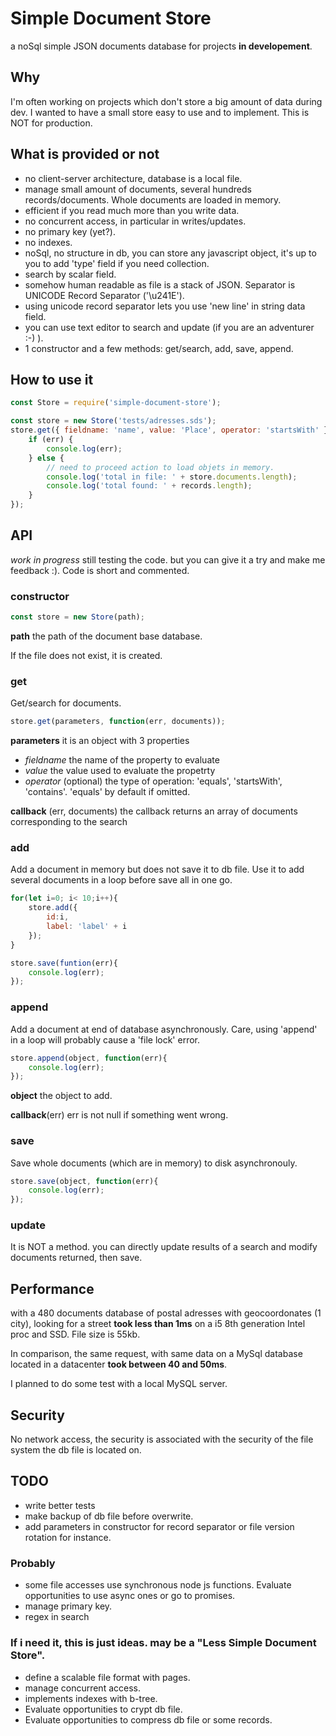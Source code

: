 # Simple Document Store
a noSql simple JSON documents database for projects **in developement**.

## Why
I'm often working on projects which don't store a big amount of data during dev. I wanted to have a small store easy to use and to implement.
This is NOT for production.

## What is provided or not
* no client-server architecture, database is a local file.
* manage small amount of documents, several hundreds records/documents. Whole documents are loaded in memory.
* efficient if you read much more than you write data.
* no concurrent access, in particular in writes/updates.
* no primary key (yet?).
* no indexes.
* noSql, no structure in db, you can store any javascript object, it's up to you to add 'type' field if you need collection.
* search by scalar field.
* somehow human readable as file is a stack of JSON. Separator is UNICODE Record Separator ('\u241E').
* using unicode record separator lets you use 'new line' in string data field.
* you can use text editor to search and update (if you are an adventurer :-) ).
* 1 constructor and a few methods: get/search, add, save, append.

## How to use it
```javascript
const Store = require('simple-document-store');

const store = new Store('tests/adresses.sds');
store.get({ fieldname: 'name', value: 'Place', operator: 'startsWith' }, function (err, records) {
    if (err) {
        console.log(err);
    } else {
        // need to proceed action to load objets in memory.
        console.log('total in file: ' + store.documents.length);
        console.log('total found: ' + records.length);
    }
});
```

## API
*work in progress* still testing the code. but you can give it a try and make me feedback :). Code is short and commented.

### constructor
```javascript
const store = new Store(path);
```
**path**
the path of the document base database.

If the file does not exist, it is created.


### get
Get/search for documents.

```javascript
store.get(parameters, function(err, documents));
```

**parameters**
it is an object with 3 properties
* _fieldname_ the name of the property to evaluate
* _value_ the value used to evaluate the propetrty
* _operator_ (optional) the type of operation: 'equals', 'startsWith', 'contains'. 'equals' by default if omitted.


**callback** (err, documents)
the callback returns an array of documents corresponding to the search

### add
Add a document in memory but does not save it to db file. Use it to add several documents in a loop before save all in one go.
```javascript
for(let i=0; i< 10;i++){
    store.add({
        id:i,
        label: 'label' + i
    });
}

store.save(funtion(err){
    console.log(err);
});
```


### append
Add a document at end of database asynchronously. Care, using 'append' in a loop will probably cause a 'file lock' error.
```javascript
store.append(object, function(err){
    console.log(err);
});
```
**object**
the object to add.

**callback**(err)
err is not null if something went wrong.

### save
Save whole documents (which are in memory) to disk asynchronouly.
```javascript
store.save(object, function(err){
    console.log(err);
});
```

### update
It is NOT a method. you can directly update results of a search and modify documents returned, then save.


## Performance
with a 480 documents database of postal adresses with geocoordonates (1 city), looking for a street **took less than 1ms** on a i5 8th generation Intel proc and SSD. File size is 55kb.

In comparison, the same request, with same data on a MySql database located in a datacenter **took between 40 and 50ms**.

I planned to do some test with a local MySQL server.

## Security
No network access, the security is associated with the security of the file system the db file is located on.

## TODO
* write better tests
* make backup of db file before overwrite.
* add parameters in constructor for record separator or file version rotation for instance.

### Probably
* some file accesses use synchronous node js functions. Evaluate opportunities to use async ones or go to promises.
* manage primary key.
* regex in search

### If i need it, this is just ideas. may be a "Less Simple Document Store".
* define a scalable file format with pages.
* manage concurrent access.
* implements indexes with b-tree.
* Evaluate opportunities to crypt db file.
* Evaluate opportunities to compress db file or some records.

